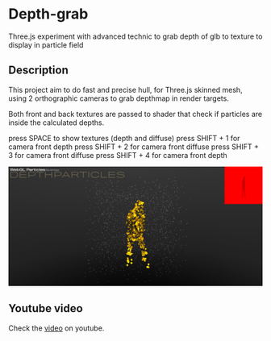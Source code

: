 # Depth-grab

Three.js experiment with advanced technic to grab depth of glb to texture to display in particle field

## Description


This project aim to do fast and precise hull, for Three.js skinned mesh, using 2 orthographic cameras to grab depthmap in render targets.

Both front and back textures are passed to shader that check if particles are inside the calculated depths.

press SPACE to show textures (depth and diffuse)
press SHIFT + 1 for camera front depth
press SHIFT + 2 for camera front diffuse
press SHIFT + 3 for camera front diffuse
press SHIFT + 4 for camera front depth

![preview](./images/preview.jpg)

## Youtube video

Check the [video](https://youtu.be/n5oOevmhbI8) on youtube.

